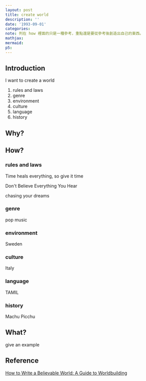 ```yaml
---
layout: post
title: create world
description: ''
date: '1993-09-01'
categories:
note: 列在 how 裡面的只是一種參考，重點還是要從參考後創造出自己的東西。
mathjax:
mermaid:
p5:
---
```


## Introduction

I want to create a world

1. rules and laws
2. genre
3. environment
4. culture
5. language
6. history

## Why?

## How?

### rules and laws

Time heals everything, so give it time

Don't Believe Everything You Hear

chasing your dreams

### genre

pop music

### environment

Sweden

### culture

Italy

### language

TAMIL

### history

Machu Picchu

## What?

give an example

## Reference

[How to Write a Believable World: A Guide to Worldbuilding](https://www.masterclass.com/articles/how-to-write-a-believable-world#8-tips-to-guide-your-worldbuilding-process)
